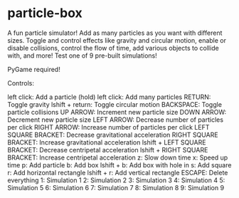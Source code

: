 # particle-box
A fun particle simulator! Add as many particles as you want with different sizes. Toggle and control effects like gravity and circular motion, enable or disable collisions, control the flow of time, add various objects to collide with, and more! Test one of 9 pre-built simulations!

PyGame required!


Controls:

left click: Add a particle
(hold) left click: Add many particles
RETURN: Toggle gravity
lshift + return: Toggle circular motion
BACKSPACE: Toggle particle collisions
UP ARROW: Increment new particle size
DOWN ARROW: Decrement new particle size
LEFT ARROW: Decrease number of particles per click
RIGHT ARROW: Increase number of particles per click
LEFT SQUARE BRACKET: Decrease gravitational acceleration
RIGHT SQUARE BRACKET: Increase gravitational acceleration
lshift + LEFT SQUARE BRACKET: Decrease centripetal acceleration
lshift + RIGHT SQUARE BRACKET: Increase centripetal acceleration
z: Slow down time
x: Speed up time
p: Add particle
b: Add box
lshift + b: Add box with hole in
s: Add square
r: Add horizontal rectangle
lshift + r: Add vertical rectangle
ESCAPE: Delete everything
1: Simulation 1
2: Simulation 2
3: Simulation 3
4: Simulation 4
5: Simulation 5
6: Simulation 6
7: Simulation 7
8: Simulation 8
9: Simulation 9
